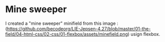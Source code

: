# Mine sweeper

I created a "mine sweeper" minifield from this image : (https://github.com/becodeorg/LIE-Jepsen-4.27/blob/master/01-the-field/04-html-css/02-css/01-flexbox/assets/minefield.png) usign flexbox.
